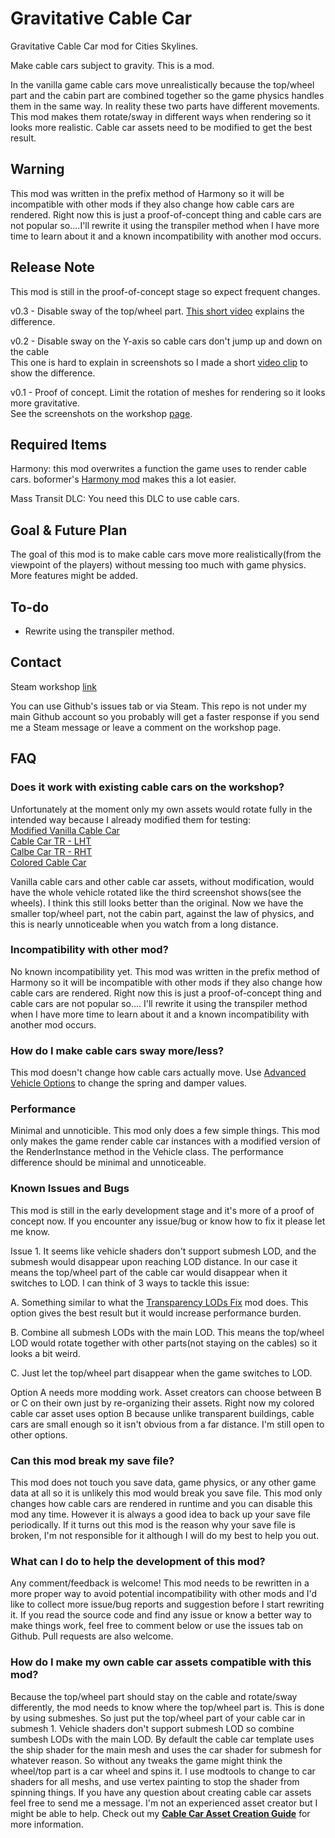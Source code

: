 # Gravitative Cable Car
Gravitative Cable Car mod for Cities Skylines.

Make cable cars subject to gravity. This is a mod.  

In the vanilla game cable cars move unrealistically because the top/wheel part and the cabin part are combined together so the game physics handles them in the same way. In reality these two parts have different movements. This mod makes them rotate/sway in different ways when rendering so it looks more realistic. Cable car assets need to be modified to get the best result.  

## Warning
This mod was written in the prefix method of Harmony so it will be incompatible with other mods if they also change how cable cars are rendered. Right now this is just a proof-of-concept thing and cable cars are not popular so....I'll rewrite it using the transpiler method when I have more time to learn about it and a known incompatibility with another mod occurs.

## Release Note
This mod is still in the proof-of-concept stage so expect frequent changes.

v0.3 - Disable sway of the top/wheel part. [This short video](https://www.youtube.com/watch?v=ljHAi7EXB8k) explains the difference.

v0.2 - Disable sway on the Y-axis so cable cars don't jump up and down on the cable  
       This one is hard to explain in screenshots so I made a short [video clip](https://www.youtube.com/watch?v=B6mj6Y95eYk) to show the difference.  

v0.1 - Proof of concept. Limit the rotation of meshes for rendering so it looks more gravitative.  
       See the screenshots on the workshop [page](https://steamcommunity.com/sharedfiles/filedetails/?id=2094830335).  

## Required Items
Harmony: this mod overwrites a function the game uses to render cable cars. boformer's [Harmony mod](https://steamcommunity.com/workshop/filedetails/?id=2040656402) makes this a lot easier.  

Mass Transit DLC: You need this DLC to use cable cars.

## Goal & Future Plan
The goal of this mod is to make cable cars move more realistically(from the viewpoint of the players) without messing too much with game physics. More features might be added.

## To-do
- Rewrite using the transpiler method.

## Contact
Steam workshop [link](https://steamcommunity.com/sharedfiles/filedetails/?id=2094830335)  

You can use Github's issues tab or via Steam. This repo is not under my main Github account so you probably will get a faster response if you send me a Steam message or leave a comment on the workshop page.  

## FAQ

### Does it work with existing cable cars on the workshop?
Unfortunately at the moment only my own assets would rotate fully in the intended way because I already modified them for testing:  
[Modified Vanilla Cable Car](https://steamcommunity.com/sharedfiles/filedetails/?id=2095140359)  
[Cable Car TR - LHT](https://steamcommunity.com/sharedfiles/filedetails/?id=2104173456)  
[Calbe Car TR - RHT](https://steamcommunity.com/sharedfiles/filedetails/?id=2114149504)  
[Colored Cable Car](https://steamcommunity.com/sharedfiles/filedetails/?id=2088780350)  

Vanilla cable cars and other cable car assets, without modification, would have the whole vehicle rotated like the third screenshot shows(see the wheels). I think this still looks better than the original. Now we have the smaller top/wheel part, not the cabin part, against the law of physics, and this is nearly unnoticeable when you watch from a long distance.  

### Incompatibility with other mod?
No known incompatibility yet. This mod was written in the prefix method of Harmony so it will be incompatible with other mods if they also change how cable cars are rendered. Right now this is just a proof-of-concept thing and cable cars are not popular so.... I'll rewrite it using the transpiler method when I have more time to learn about it and a known incompatibility with another mod occurs.

### How do I make cable cars sway more/less?
This mod doesn't change how cable cars actually move. Use [Advanced Vehicle Options](https://steamcommunity.com/workshop/filedetails/?id=1548831935) to change the spring and damper values.

### Performance
Minimal and unnoticible. This mod only does a few simple things. This mod only makes the game render cable car instances with a modified version of the RenderInstance method in the Vehicle class. The performance difference should be minimal and unnoticeable.

### Known Issues and Bugs
This mod is still in the early development stage and it's more of a proof of concept now. If you encounter any issue/bug or know how to fix it please let me know.

Issue 1. It seems like vehicle shaders don't support submesh LOD, and the submesh would disappear upon reaching LOD distance. In our case it means the top/wheel part of the cable car would disappear when it switches to LOD. I can think of 3 ways to tackle this issue:

A. Something similar to what the [Transparency LODs Fix](https://steamcommunity.com/workshop/filedetails/?id=922939393) mod does. This option gives the best result but it would increase performance burden.

B. Combine all submesh LODs with the main LOD. This means the top/wheel LOD would rotate together with other parts(not staying on the cables) so it looks a bit weird.

C. Just let the top/wheel part disappear when the game switches to LOD.

Option A needs more modding work. Asset creators can choose between B or C on their own just by re-organizing their assets. Right now my colored cable car asset uses option B because unlike transparent buildings, cable cars are small enough so it isn't obvious from a far distance. I'm still open to other options.

### Can this mod break my save file?
This mod does not touch you save data, game physics, or any other game data at all so it is unlikely this mod would break you save file. This mod only changes how cable cars are rendered in runtime and you can disable this mod any time. However it is always a good idea to back up your save file periodically. If it turns out this mod is the reason why your save file is broken, I'm not responsible for it although I will do my best to help you out.

### What can I do to help the development of this mod?
Any comment/feedback is welcome! This mod needs to be rewritten in a more proper way to avoid potential incompatibility with other mods and I'd like to collect more issue/bug reports and suggestion before I start rewriting it. If you read the source code and find any issue or know a better way to make things work, feel free to comment below or use the issues tab on Github. Pull requests are also welcome.  

### How do I make my own cable car assets compatible with this mod?
Because the top/wheel part should stay on the cable and rotate/sway differently, the mod needs to know where the top/wheel part is. This is done by using submeshes. So just put the top/wheel part of your cable car in submesh 1. Vehicle shaders don't support submesh LOD so combine sumbesh LODs with the main LOD. By default the cable car template uses the ship shader for the main mesh and uses the car shader for submesh for whatever reason. So without any tweaks the game might think the wheel/top part is a car wheel and spins it. I use modtools to change to car shaders for all meshs, and use vertex painting to stop the shader from spinning things. If you have any question about creating cable car assets feel free to send me a message. I'm not an experienced asset creator but I might be able to help.
Check out my [**Cable Car Asset Creation Guide**](https://github.com/sway2020/GravitativeCableCar/tree/master/cable_car_asset_guide) for more information.
